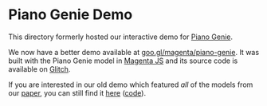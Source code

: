 # Piano Genie Demo

This directory formerly hosted our interactive demo for [Piano Genie](https://magenta.tensorflow.org/pianogenie).

We now have a better demo available at [goo.gl/magenta/piano-genie](goo.gl/magenta/piano-genie). It was built with the Piano Genie model in [Magenta JS](https://github.com/tensorflow/magenta-js/tree/master/music) and its source code is available on [Glitch](https://glitch.com/edit/#!/piano-genie).

If you are interested in our old demo which featured *all* of the models from our [paper](https://arxiv.org/abs/1810.05246), you can still find it [here](https://chrisdonahue.github.io/piano-genie-research-demo/) ([code](https://github.com/chrisdonahue/piano-genie-research-demo/)).
